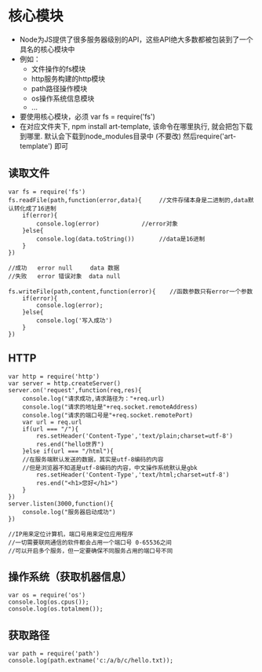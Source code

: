 # 核心模块

- Node为JS提供了很多服务器级别的API，这些API绝大多数都被包装到了一个具名的核心模块中
- 例如：
  - 文件操作的fs模块
  - http服务构建的http模块
  - path路径操作模块
  - os操作系统信息模块
  - ...
- 要使用核心模块，必须  var fs = require('fs')
- 在对应文件夹下, npm install art-template, 该命令在哪里执行, 就会把包下载到哪里. 默认会下载到node_modules目录中 (不要改)    然后require('art-template') 即可	



## 读取文件

```
var fs = require('fs')
fs.readFile(path,function(error,data){     //文件存储本身是二进制的,data默认转化成了16进制
    if(error){
    	console.log(error)            //error对象
    }else{
        console.log(data.toString())       //data是16进制
    }
})

//成功   error null     data 数据
//失败   error 错误对象  data null

fs.writeFile(path,content,function(error){    //函数参数只有error一个参数
    if(error){
        console.log(error);
    }else{
        console.log('写入成功')
    }
})
```

## HTTP

```
var http = require('http')
var server = http.createServer()
server.on('request',function(req,res){
	console.log("请求成功,请求路径为："+req.url)
	console.log("请求的地址是"+req.socket.remoteAddress)
	console.log("请求的端口号是"+req.socket.remotePort)
	var url = req.url
	if(url === "/"){
        res.setHeader('Content-Type','text/plain;charset=utf-8')
        res.end("hello世界")
	}else if(url === "/html"){
	//在服务端默认发送的数据，其实是utf-8编码的内容
	//但是浏览器不知道是utf-8编码的内容，中文操作系统默认是gbk
		res.setHeader('Content-Type','text/html;charset=utf-8')
        res.end("<h1>您好</h1>")
	}
})
server.listen(3000,function(){
    console.log("服务器启动成功")
})

//IP用来定位计算机，端口号用来定位应用程序
//一切需要联网通信的软件都会占用一个端口号 0-65536之间
//可以开启多个服务，但一定要确保不同服务占用的端口号不同
```

## 操作系统（获取机器信息）

```
var os = require('os')
console.log(os.cpus());
console.log(os.totalmem());
```

## 获取路径

```
var path = require('path')
console.log(path.extname('c:/a/b/c/hello.txt));
```

